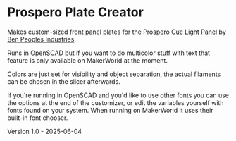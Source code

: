 # Prospero Plate Creator

Makes custom-sized front panel plates for the [Prospero Cue Light Panel by Ben Peoples Industries](https://benpeoples.com/stock-products/prospero-cue-light-system/).

Runs in OpenSCAD but if you want to do multicolor stuff with text that feature is only available on MakerWorld at the moment.

Colors are just set for visibility and object separation, the actual filaments can be chosen in the slicer afterwards.

If you're running in OpenSCAD and you'd like to use other fonts you can use the options at the end of the customizer, or edit the variables yourself with fonts found on your system.  When running on MakerWorld it uses their built-in font chooser.

Version 1.0 - 2025-06-04
